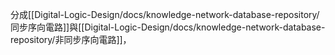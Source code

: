 分成[[Digital-Logic-Design/docs/knowledge-network-database-repository/同步序向電路]]與[[Digital-Logic-Design/docs/knowledge-network-database-repository/非同步序向電路]]，